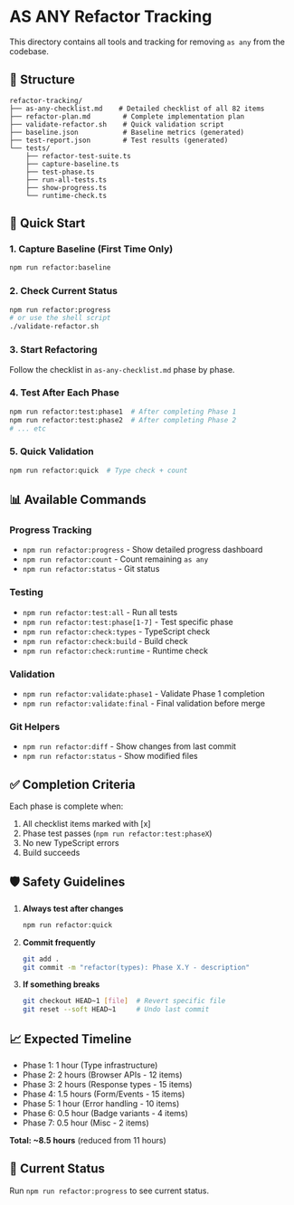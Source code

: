 # AS ANY Refactor Tracking

This directory contains all tools and tracking for removing `as any` from the codebase.

## 📁 Structure

```
refactor-tracking/
├── as-any-checklist.md    # Detailed checklist of all 82 items
├── refactor-plan.md        # Complete implementation plan
├── validate-refactor.sh    # Quick validation script
├── baseline.json           # Baseline metrics (generated)
├── test-report.json        # Test results (generated)
└── tests/
    ├── refactor-test-suite.ts
    ├── capture-baseline.ts
    ├── test-phase.ts
    ├── run-all-tests.ts
    ├── show-progress.ts
    └── runtime-check.ts
```

## 🚀 Quick Start

### 1. Capture Baseline (First Time Only)
```bash
npm run refactor:baseline
```

### 2. Check Current Status
```bash
npm run refactor:progress
# or use the shell script
./validate-refactor.sh
```

### 3. Start Refactoring
Follow the checklist in `as-any-checklist.md` phase by phase.

### 4. Test After Each Phase
```bash
npm run refactor:test:phase1  # After completing Phase 1
npm run refactor:test:phase2  # After completing Phase 2
# ... etc
```

### 5. Quick Validation
```bash
npm run refactor:quick  # Type check + count
```

## 📊 Available Commands

### Progress Tracking
- `npm run refactor:progress` - Show detailed progress dashboard
- `npm run refactor:count` - Count remaining `as any`
- `npm run refactor:status` - Git status

### Testing
- `npm run refactor:test:all` - Run all tests
- `npm run refactor:test:phase[1-7]` - Test specific phase
- `npm run refactor:check:types` - TypeScript check
- `npm run refactor:check:build` - Build check
- `npm run refactor:check:runtime` - Runtime check

### Validation
- `npm run refactor:validate:phase1` - Validate Phase 1 completion
- `npm run refactor:validate:final` - Final validation before merge

### Git Helpers
- `npm run refactor:diff` - Show changes from last commit
- `npm run refactor:status` - Show modified files

## ✅ Completion Criteria

Each phase is complete when:
1. All checklist items marked with [x]
2. Phase test passes (`npm run refactor:test:phaseX`)
3. No new TypeScript errors
4. Build succeeds

## 🛡️ Safety Guidelines

1. **Always test after changes**
   ```bash
   npm run refactor:quick
   ```

2. **Commit frequently**
   ```bash
   git add .
   git commit -m "refactor(types): Phase X.Y - description"
   ```

3. **If something breaks**
   ```bash
   git checkout HEAD~1 [file]  # Revert specific file
   git reset --soft HEAD~1     # Undo last commit
   ```

## 📈 Expected Timeline

- Phase 1: 1 hour (Type infrastructure)
- Phase 2: 2 hours (Browser APIs - 12 items)
- Phase 3: 2 hours (Response types - 15 items)
- Phase 4: 1.5 hours (Form/Events - 15 items)
- Phase 5: 1 hour (Error handling - 10 items)
- Phase 6: 0.5 hour (Badge variants - 4 items)
- Phase 7: 0.5 hour (Misc - 2 items)

**Total: ~8.5 hours** (reduced from 11 hours)

## 🎯 Current Status

Run `npm run refactor:progress` to see current status.
